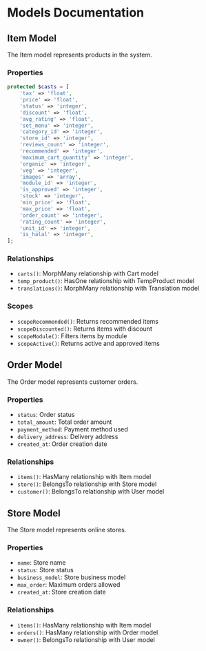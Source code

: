 # Models Documentation

## Item Model

The Item model represents products in the system.

### Properties
```php
protected $casts = [
    'tax' => 'float',
    'price' => 'float',
    'status' => 'integer',
    'discount' => 'float',
    'avg_rating' => 'float',
    'set_menu' => 'integer',
    'category_id' => 'integer',
    'store_id' => 'integer',
    'reviews_count' => 'integer',
    'recommended' => 'integer',
    'maximum_cart_quantity' => 'integer',
    'organic' => 'integer',
    'veg' => 'integer',
    'images' => 'array',
    'module_id' => 'integer',
    'is_approved' => 'integer',
    'stock' => 'integer',
    'min_price' => 'float',
    'max_price' => 'float',
    'order_count' => 'integer',
    'rating_count' => 'integer',
    'unit_id' => 'integer',
    'is_halal' => 'integer',
];
```

### Relationships
- `carts()`: MorphMany relationship with Cart model
- `temp_product()`: HasOne relationship with TempProduct model
- `translations()`: MorphMany relationship with Translation model

### Scopes
- `scopeRecommended()`: Returns recommended items
- `scopeDiscounted()`: Returns items with discount
- `scopeModule()`: Filters items by module
- `scopeActive()`: Returns active and approved items

## Order Model

The Order model represents customer orders.

### Properties
- `status`: Order status
- `total_amount`: Total order amount
- `payment_method`: Payment method used
- `delivery_address`: Delivery address
- `created_at`: Order creation date

### Relationships
- `items()`: HasMany relationship with Item model
- `store()`: BelongsTo relationship with Store model
- `customer()`: BelongsTo relationship with User model

## Store Model

The Store model represents online stores.

### Properties
- `name`: Store name
- `status`: Store status
- `business_model`: Store business model
- `max_order`: Maximum orders allowed
- `created_at`: Store creation date

### Relationships
- `items()`: HasMany relationship with Item model
- `orders()`: HasMany relationship with Order model
- `owner()`: BelongsTo relationship with User model

